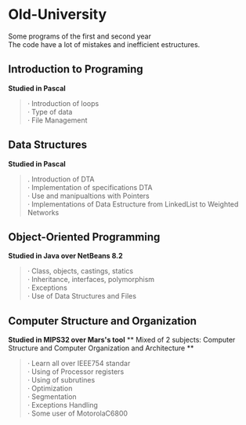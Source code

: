 # Old-University
Some programs of the first and second year <br />
The code have a lot of mistakes and inefficient estructures.<br />

## Introduction to Programing ##
**Studied in Pascal**<br />
>· Introduction of loops<br />
>· Type of data <br />
>· File Management<br />

## Data Structures ##
**Studied in Pascal**<br />
>. Introduction of DTA<br />
>· Implementation of specifications DTA<br />
>· Use and manipualtions with Pointers<br />
>· Implementations of Data Estructure from LinkedList to Weighted Networks<br />

## Object-Oriented Programming ##
**Studied in Java over NetBeans 8.2**<br />
>· Class, objects, castings, statics<br />
>· Inheritance, interfaces, polymorphism<br />
>· Exceptions<br />
>· Use of Data Structures and Files<br />

## Computer Structure and Organization ##
**Studied in MIPS32 over Mars's tool**
** Mixed of 2 subjects: Computer Structure and Computer Organization and Architecture **
>· Learn all over IEEE754 standar<br />
>· Using of Processor registers<br />
>· Using of subrutines <br />
>· Optimization<br />
>· Segmentation<br />
>· Exceptions Handling<br />
>· Some user of MotorolaC6800<br />
